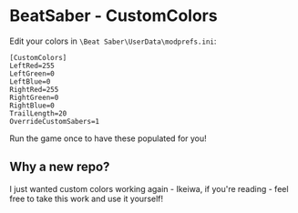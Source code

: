 # BeatSaber - CustomColors

Edit your colors in `\Beat Saber\UserData\modprefs.ini`:
```
[CustomColors]
LeftRed=255
LeftGreen=0
LeftBlue=0
RightRed=255
RightGreen=0
RightBlue=0
TrailLength=20
OverrideCustomSabers=1
```

Run the game once to have these populated for you!

## Why a new repo?

I just wanted custom colors working again - Ikeiwa, if you're reading - feel free to take this work and use it yourself!
